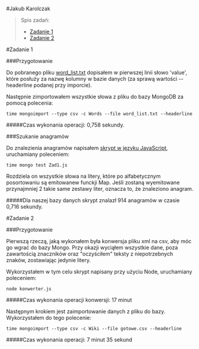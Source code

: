 #Jakub Karolczak

> Spis zadań:
> * [Zadanie 1](#zadanie-1)
> * [Zadanie 2](#zadanie-2)

#Zadanie 1

###Przygotowanie

Do pobranego pliku [word_list.txt](http://wbzyl.inf.ug.edu.pl/nosql/doc/data/word_list.txt) dopisałem w pierwszej linii słowo 'value', które posłuży za nazwę kolumny w bazie danych (za sprawą wartości --headerline podanej przy imporcie).

Następnie zimportowałem wszystkie słowa z pliku do bazy MongoDB za pomocą polecenia:
```
time mongoimport --type csv -c Words --file word_list.txt --headerline
```

#####Czas wykonania operacji: 0,758 sekundy.

###Szukanie anagramów

Do znalezienia anagramów napisałem [skrypt w języku JavaScript](Zad1.js), uruchamiany poleceniem:
```
time mongo test Zad1.js
```

Rozdziela on wszystkie słowa na litery, które po alfabetycznym posortowaniu są emitowanew funckji Map. Jeśli zostaną wyemitowane przynajmniej 2 takie same zestawy liter, oznacza to, że znaleziono anagram.

#####Dla naszej bazy danych skrypt znalazł 914 anagramów w czasie 0,716 sekundy.

#Zadanie 2

###Przygotowanie

Pierwszą rzeczą, jaką wykonałem była konwersja pliku xml na csv, aby móc go wgrać do bazy Mongo. Przy okazji wyciąłem wszystkie dane, poza zawartością znaczników <text> oraz "oczyściłem" teksty z niepotrzebnych znaków, zostawiając jedynie litery.

Wykorzystałem w tym celu skrypt napisany przy użyciu Node, uruchamiany poleceniem:
```
node konwerter.js
```

#####Czas wykonania operacji konwersji: 17 minut

Następnym krokiem jest zaimportowanie danych z pliku do bazy. Wykorzystałem do tego polecenie:
```
time mongoimport --type csv -c Wiki --file gotowe.csv --headerline
```

#####Czas wykonania operacji: 7 minut 35 sekund
